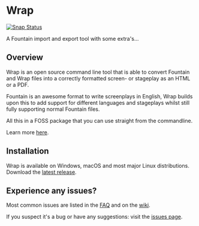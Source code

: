 Wrap
====

[![Snap Status](https://build.snapcraft.io/badge/Wraparound/wrap.svg)](https://build.snapcraft.io/user/Wrapround/wrap)

A Fountain import and export tool with some extra's...

## Overview
Wrap is an open source command line tool that is able to convert Fountain and Wrap files into a correctly formatted
screen- or stageplay as an HTML or a PDF.

Fountain is an awesome format to write screenplays in English, Wrap builds upon this to add support for different
languages and stageplays whilst still fully supporting normal Fountain files.

All this in a FOSS package that you can use straight from the commandline. 

Learn more [here](https://wraparound.github.io/).

## Installation
Wrap is available on Windows, macOS and most major Linux distributions.  
Download the [latest release](https://github.com/Wraparound/wrap/releases/latest).

## Experience any issues?
Most common issues are listed in the [FAQ](https://github.com/Wrapround/wrap/wiki/FAQ)
and on the [wiki](https://github.com/Wraparound/wrap/wiki).

If you suspect it's a bug or have any suggestions: visit the [issues page](https://github.com/Wrapround/wrap/issues).
